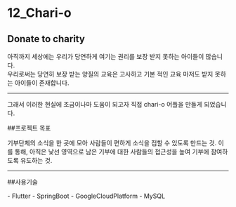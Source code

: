 # 12_Chari-o

## Donate to charity

<p> 
    아직까지 세상에는 우리가 당연하게 여기는 권리를 보장 받지 못하는 아이들이 많습니다.<br>
    우리로써는 당연히 보장 받는 양질의 교육은 고사하고 기본 적인 교육 마저도 받지 못하는 아이들이 존재합니다.
</p>
    <hr>
<p>
    그래서 이러한 현실에 조금이나마 도움이 되고자 직접 chari-o 어플을 만들게 되었습니다.
</p>

##프로젝트 목표
<p>
    기부단체의 소식을 한 곳에 모아 사람들이 편하게 소식을 접할 수 있도록 만드는 것. 
    이를 통해, 아직은 낯선 영역으로 남은 기부에 대한 사람들의 접근성을 높여 기부에 참여하도록 유도하는 것. 
</p>
<hr>

##사용기술
<p>
    - Flutter
    - SpringBoot
    - GoogleCloudPlatform
    - MySQL
</p>

##
<p></p>
